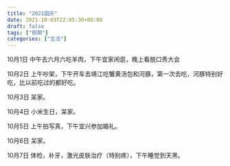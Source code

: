 ```yaml
---
title: "2021国庆"
date: 2021-10-03T22:05:30+08:00
draft: false
tags: ["假期"]
categories: ["生活"]
---
```



10月1日 中午去六月六吃羊肉，下午宜家闲逛，晚上看脱口秀大会

10月2日 上午吵架，下午开车去靖江吃蟹黄汤包和河豚，第一次去吃，河豚特别好吃，比以前吃过的都好吃。

10月3日 呆家。

10月4日 小米生日，呆家。

10月5日 上午拍写真，下午宜兴参加婚礼。

10月6日 呆家。

10月7日 体检，补牙，激光皮肤治疗（特别疼），下午睡觉到天黑。




